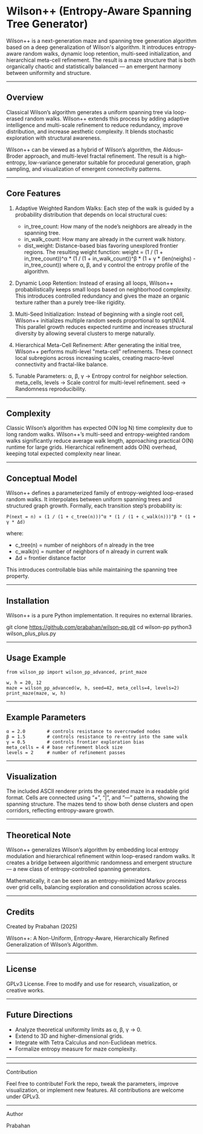 # Wilson++ (Entropy-Aware Spanning Tree Generator)

Wilson++ is a next-generation maze and spanning tree generation algorithm based on a deep generalization of Wilson's algorithm. It introduces entropy-aware random walks, dynamic loop retention, multi-seed initialization, and hierarchical meta-cell refinement. The result is a maze structure that is both organically chaotic and statistically balanced — an emergent harmony between uniformity and structure.

---

## Overview

Classical Wilson’s algorithm generates a uniform spanning tree via loop-erased random walks. Wilson++ extends this process by adding adaptive intelligence and multi-scale refinement to reduce redundancy, improve distribution, and increase aesthetic complexity. It blends stochastic exploration with structural awareness.

Wilson++ can be viewed as a hybrid of Wilson’s algorithm, the Aldous–Broder approach, and multi-level fractal refinement. The result is a high-entropy, low-variance generator suitable for procedural generation, graph sampling, and visualization of emergent connectivity patterns.

---

## Core Features

1. Adaptive Weighted Random Walks:
   Each step of the walk is guided by a probability distribution that depends on local structural cues:
   - in_tree_count: How many of the node’s neighbors are already in the spanning tree.
   - in_walk_count: How many are already in the current walk history.
   - dist_weight: Distance-based bias favoring unexplored frontier regions.
   The resulting weight function:
       weight = (1 / (1 + in_tree_count))^α * (1 / (1 + in_walk_count))^β * (1 + γ * (len(neighs) - in_tree_count))
   where α, β, and γ control the entropy profile of the algorithm.

2. Dynamic Loop Retention:
   Instead of erasing all loops, Wilson++ probabilistically keeps small loops based on neighborhood complexity. This introduces controlled redundancy and gives the maze an organic texture rather than a purely tree-like rigidity.

3. Multi-Seed Initialization:
   Instead of beginning with a single root cell, Wilson++ initializes multiple random seeds proportional to sqrt(N)/4. This parallel growth reduces expected runtime and increases structural diversity by allowing several clusters to merge naturally.

4. Hierarchical Meta-Cell Refinement:
   After generating the initial tree, Wilson++ performs multi-level "meta-cell" refinements. These connect local subregions across increasing scales, creating macro-level connectivity and fractal-like balance.

5. Tunable Parameters:
   α, β, γ → Entropy control for neighbor selection.
   meta_cells, levels → Scale control for multi-level refinement.
   seed → Randomness reproducibility.

---

## Complexity

Classic Wilson’s algorithm has expected O(N log N) time complexity due to long random walks. Wilson++’s multi-seed and entropy-weighted random walks significantly reduce average walk length, approaching practical O(N) runtime for large grids. Hierarchical refinement adds O(N) overhead, keeping total expected complexity near linear.

---

## Conceptual Model

Wilson++ defines a parameterized family of entropy-weighted loop-erased random walks. It interpolates between uniform spanning trees and structured graph growth. Formally, each transition step’s probability is:

    P(next = n) ∝ (1 / (1 + c_tree(n)))^α * (1 / (1 + c_walk(n)))^β * (1 + γ * Δd)

where:
- c_tree(n) = number of neighbors of n already in the tree
- c_walk(n) = number of neighbors of n already in current walk
- Δd = frontier distance factor

This introduces controllable bias while maintaining the spanning tree property.

---

## Installation

Wilson++ is a pure Python implementation. It requires no external libraries.

git clone https://github.com/prabahan/wilson-pp.git
cd wilson-pp
python3 wilson_plus_plus.py  

---

## Usage Example

    from wilson_pp import wilson_pp_advanced, print_maze

    w, h = 20, 12
    maze = wilson_pp_advanced(w, h, seed=42, meta_cells=4, levels=2)
    print_maze(maze, w, h)

---

## Example Parameters

    α = 2.0        # controls resistance to overcrowded nodes
    β = 1.5        # controls resistance to re-entry into the same walk
    γ = 0.5        # controls frontier exploration bias
    meta_cells = 4 # base refinement block size
    levels = 2     # number of refinement passes

---

## Visualization

The included ASCII renderer prints the generated maze in a readable grid format. Cells are connected using “+”, “|”, and “—” patterns, showing the spanning structure. The mazes tend to show both dense clusters and open corridors, reflecting entropy-aware growth.

---

## Theoretical Note

Wilson++ generalizes Wilson’s algorithm by embedding local entropy modulation and hierarchical refinement within loop-erased random walks. It creates a bridge between algorithmic randomness and emergent structure — a new class of entropy-controlled spanning generators.

Mathematically, it can be seen as an entropy-minimized Markov process over grid cells, balancing exploration and consolidation across scales.

---

## Credits

Created by Prabahan (2025)

Wilson++: A Non-Uniform, Entropy-Aware, Hierarchically Refined Generalization of Wilson’s Algorithm.

---

## License

 GPLv3 License. Free to modify and use for research, visualization, or creative works.

---

## Future Directions

- Analyze theoretical uniformity limits as α, β, γ → 0.
- Extend to 3D and higher-dimensional grids.
- Integrate with Tetra Calculus and non-Euclidean metrics.
- Formalize entropy measure for maze complexity.

---

---

Contribution 

Feel free to contribute! Fork the repo, tweak the parameters, improve visualization, or implement new features. All contributions are welcome under GPLv3.


---

Author 

Prabahan 
